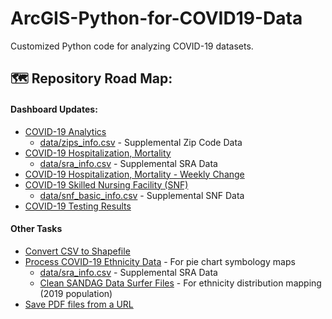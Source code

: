 # ArcGIS-Python-for-COVID19-Data
Customized Python code for analyzing COVID-19 datasets.

## :world_map: Repository Road Map:
#### Dashboard Updates:
* [COVID-19 Analytics](https://github.com/HDMA-SDSU/ArcGIS-Python-for-COVID19-Data/blob/master/covid19_dashboard_update.ipynb)
  * [data/zips_info.csv](https://github.com/HDMA-SDSU/ArcGIS-Python-for-COVID19-Data/blob/master/data/zips_info.csv) - Supplemental Zip Code Data
* [COVID-19 Hospitalization, Mortality](https://github.com/HDMA-SDSU/ArcGIS-Python-for-COVID19-Data/blob/master/covid_hosp_mort_update.ipynb)
  * [data/sra_info.csv](https://github.com/HDMA-SDSU/ArcGIS-Python-for-COVID19-Data/blob/master/data/sra_info.csv) - Supplemental SRA Data
* [COVID-19 Hospitalization, Mortality - Weekly Change](https://github.com/HDMA-SDSU/ArcGIS-Python-for-COVID19-Data/blob/master/covid_hosp_mort_weekly.ipynb)
* [COVID-19 Skilled Nursing Facility (SNF)](https://github.com/HDMA-SDSU/ArcGIS-Python-for-COVID19-Data/blob/master/snf_dash_update.ipynb)
  * [data/snf_basic_info.csv](https://github.com/HDMA-SDSU/ArcGIS-Python-for-COVID19-Data/blob/master/data/snf_basic_info.csv) - Supplemental SNF Data
* [COVID-19 Testing Results](https://github.com/HDMA-SDSU/ArcGIS-Python-for-COVID19-Data/blob/master/test_results_dash.ipynb)

#### Other Tasks
* [Convert CSV to Shapefile](https://github.com/HDMA-SDSU/ArcGIS-Python-for-COVID19-Data/blob/master/ethncity_csv_to_shp.py)
* [Process COVID-19 Ethnicity Data](https://github.com/HDMA-SDSU/ArcGIS-Python-for-COVID19-Data/blob/master/format_ethnicity_data_from_csv.ipynb) - For pie chart symbology maps
  * [data/sra_info.csv](https://github.com/HDMA-SDSU/ArcGIS-Python-for-COVID19-Data/blob/master/data/sra_info.csv) - Supplemental SRA Data
  * [Clean SANDAG Data Surfer Files](https://github.com/HDMA-SDSU/ArcGIS-Python-for-COVID19-Data/blob/master/format_sd_datasurfer_files.ipynb) - For ethnicity distribution mapping (2019 population)
* [Save PDF files from a URL](https://github.com/HDMA-SDSU/ArcGIS-Python-for-COVID19-Data/blob/master/get_sd_covid_pdfs.ipynb)
